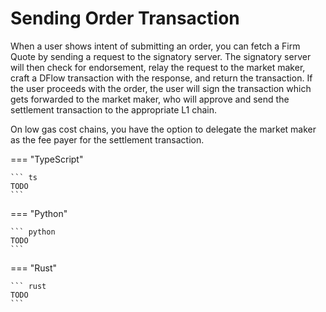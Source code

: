# Sending Order Transaction

When a user shows intent of submitting an order, you can fetch a Firm Quote by sending a request to the signatory server. The signatory server will then check for endorsement, relay the request to the market maker, craft a DFlow transaction with the response, and return the transaction. If the user proceeds with the order, the user will sign the transaction which gets forwarded to the market maker, who will approve and send the settlement transaction to the appropriate L1 chain.

On low gas cost chains, you have the option to delegate the market maker as the fee payer for the settlement transaction.

=== "TypeScript"

    ``` ts
    TODO
    ```

=== "Python"

    ``` python
    TODO
    ```

=== "Rust"

    ``` rust
    TODO
    ```
